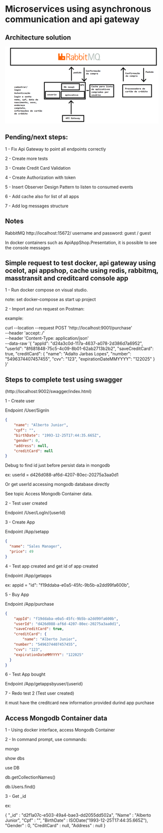 

# Microservices using asynchronous communication and api gateway


## Architecture solution

<p align="center">
  <img src="https://github.com/RobertoFreireFerrazPassos/challenge_MicroService_Async/blob/master/appshop/modelagem.png?raw=true">
</p>


## Pending/next steps:

1 - Fix Api Gateway to point all endpoints correctly

2 - Create more tests

3 - Create Credit Card Validation 

4 - Create Authorization with token

5 - Insert Observer Design Pattern to listen to consumed events 

6 - Add cache also for list of all apps

7 - Add log messages structure 


## Notes

RabbitMQ
http://localhost:15672/
username and password: guest / guest

In docker containers such as ApiAppShop.Presentation, it is possible to see the console messages


## Simple request to test docker, api gateway using ocelot, api appshop, cache using redis, rabbitmq, masstransit and creditcard console app

1 - Run docker compose on visual studio.

note: set docker-compose as start up project

2 - Import and run request on Postman:

example:

curl --location --request POST 'http://localhost:9001/purchase' \
--header 'accept: */*' \
--header 'Content-Type: application/json' \
--data-raw '{
    "appId": "d24a3c0d-117a-4637-a078-2d386d7a6952",
    "userId": "8f681848-75c5-4c09-8b01-62ab2713b2b2",
    "saveCreditCard": true,
    "creditCard": {
        "name": "Adalto Jarbas Lopes",
        "number": "5496374407457455",
        "cvv": "123",
        "expirationDateMMYYYY": "122025"
    }
}'


## Steps to complete test using swagger 

(http://localhost:9002/swagger/index.html)

1 - Create user

Endpoint ​/User​/SignIn

```json
{
    "name": "Alberto Junior",
    "cpf": "",
    "birthDate": "1993-12-25T17:44:35.665Z",
    "gender": 0,
    "address": null,
    "creditCard": null
}
```

Debug to find id just before persist data in mongodb

ex: userId = d426d088-af6d-4207-80ec-20275a3aa0d1

Or get userId accessing mongodb database directly

See topic Access Mongodb Container data.

2 - Test user created

Endpoint /User/LogIn/{userId}

3 - Create App

Endpoint /App/setapp

```json
{
  "name": "Sales Manager",
  "price": 49
}
```

4 - Test app created and get id of app created

Endpoint /App/getapps

ex: appid = "id": "f19ddaba-e0a5-45fc-9b5b-a2dd99fa600b",


5 - Buy App

Endpoint /App/purchase

```json
{
    "appId": "f19ddaba-e0a5-45fc-9b5b-a2dd99fa600b",
    "userId": "d426d088-af6d-4207-80ec-20275a3aa0d1",
    "saveCreditCard": true,
    "creditCard": {
        "name": "Alberto Junior",
    "number": "5496374407457455",
    "cvv": "123",
    "expirationDateMMYYYY": "122025"
  }
}
```

6 - Test App bought

Endpoint /App/getappsbyuser/{userid}

7 - Redo test 2 (Test user created)

it must have the creditcard new information provided durind app purchase

## Access Mongodb Container data

1 - Using docker interface, access Mongodb Container

2 - In command prompt, use commands:

mongo

show dbs

use DB

db.getCollectionNames()

db.Users.find()


3 - Get _id 

ex:

{ "_id" : "d2f1a07c-e503-49a4-bae3-dd2055dd502a", "Name" : "Alberto Junior", "Cpf" : "", "BirthDate" : ISODate("1993-12-25T17:44:35.665Z"), "Gender" : 0, "CreditCard" : null, "Address" : null }



